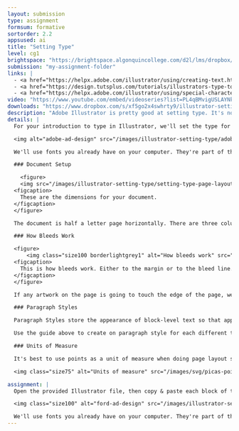 ```yaml
---
layout: submission
type: assignment
formsum: formative
sortorder: 2.2
appsused: ai
title: "Setting Type"
level: cg1
brightspace: "https://brightspace.algonquincollege.com/d2l/lms/dropbox/user/folder_submit_files.d2l?db=354440&grpid=0&isprv=0&bp=0&ou=372612"
submission: "my-assignment-folder"
links: |
  - <a href="https://helpx.adobe.com/illustrator/using/creating-text.html" target="_blank" title="Create Type in Illustrator">Adobe: Create Type</a>
  - <a href="https://design.tutsplus.com/tutorials/illustrators-type-tool-a-comprehensive-introduction--vector-521" target="_blank" title="Tutsplus: Intro to Type">Tutsplus: Intro to Type</a>
  - <a href="https://helpx.adobe.com/illustrator/using/special-characters.html" target="_blank" title="Using Special Characters">Using Special Characters</a>
video: "https://www.youtube.com/embed/videoseries?list=PL4qBMvigUSLAYNkJloWY5-PIQSHFt1UT_"
downloads: "https://www.dropbox.com/s/xf5go2x4swhrty9/illustrator-setting-type.zip?dl=1"
description: "Adobe Illustrator is pretty good at setting type. It's no InDesign, but it can set point type, area type, type on a path and more. What's really great, is that you don't always need to draw a box to type."
details: |
  For your introduction to type in Illustrator, we'll set the type for a half-letter sized advertisment for Adobe Illustrator in Adobe Illustrator. Pretty meta, eh? We'll use this layout to discover how to set point type and area type. We'll put text in columns. The appearance of the text will be controlled with Paragraph Styles.

  <img alt="adobe-ad-design" src="/images/illustrator-setting-type/adobe-ad-design.jpg">

  We'll use fonts you already have on your computer. They're part of the **Myriad Variable Concept Condensed**.

  ### Document Setup

    <figure>
    <img src="/images/illustrator-setting-type/setting-type-page-layout.jpg" alt="Setting Type Page Setup" class="size100">
  <figcaption>
    These are the dimensions for your document.
  </figcaption>
  </figure>

  The document is half a letter page horizontally. There are three columns that have 1/8" gutters. The margins are a quarter inch all around. InDesign can do all this for you. In Illustrator, we draw our grid with stroked boxes, then convert them to guides.

  ### How Bleeds Work

  <figure>
      <img class="size100 borderlightgrey1" alt="How bleeds work" src="/images/illustrator-setting-type/indesign-bleeds.jpg">
  <figcaption>
    This is how bleeds work. Either to the margin or to the bleed line. Nothing in between.
  </figcaption>
  </figure>

  If any artwork on the page is going to touch the edge of the page, we need to extend it to the bleed line. **Bleeds are always 1/8" or 0.125".** Be precise.

  ### Paragraph Styles

  Paragraph Styles store the appearance of block-level text so that appearance can be applied to various instances of text throughout your document. If the attributes of a paragraph style is edited, all the text with that paragraph style applied will change. This is very convenient when you have a lot of text to format. Edits can be done globally with only a few clicks.

  Use the guide above to create on paragraph style for each different text formatting definition.

  ### Units of Measure

  It's best to use points as a unit of measure when doing page layout since type is measured in points. This gives you one common measuring system.

  <img class="size75" alt="Units of measure" src="/images/svg/picas-points-and-inches.svg">

assignment: |
  Open the provided Illustrator file, then copy & paste each block of text as either point type or area type as is appropriate. Make sure all the text has a paragraph style attached.

  <img class="size100" alt="ford-ad-design" src="/images/illustrator-setting-type/ford-ad-design.jpg">

  We'll use fonts you already have on your computer. They're part of the **Acumin Variable Concept Wide**.
---
```

